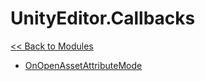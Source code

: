 # UnityEditor.Callbacks
[<< Back to Modules](index.md)
- [OnOpenAssetAttributeMode](UnityEditor.Callbacks.OnOpenAssetAttributeMode.md)

